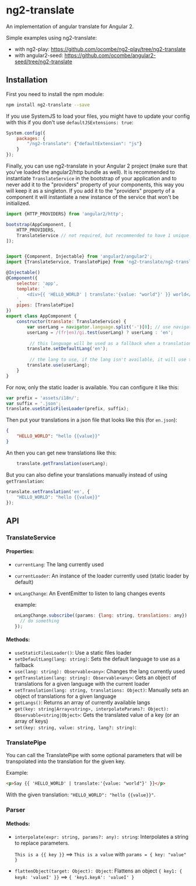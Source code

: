 # ng2-translate
An implementation of angular translate for Angular 2.

Simple examples using ng2-translate:
- with ng2-play: https://github.com/ocombe/ng2-play/tree/ng2-translate
- with angular2-seed: https://github.com/ocombe/angular2-seed/tree/ng2-translate

## Installation
First you need to install the npm module:
```sh
npm install ng2-translate --save
```

If you use SystemJS to load your files, you might have to update your config with this if you don't use `defaultJSExtensions: true`:
```js
System.config({
    packages: {
        "/ng2-translate": {"defaultExtension": "js"}
    }
});
```

Finally, you can use ng2-translate in your Angular 2 project (make sure that you've loaded the angular2/http bundle as well).
It is recommended to instantiate `TranslateService` in the bootstrap of your application and to never add it to the "providers" property of your components, this way you will keep it as a singleton.
If you add it to the "providers" property of a component it will instantiate a new instance of the service that won't be initialized.

```js
import {HTTP_PROVIDERS} from 'angular2/http';

bootstrap(AppComponent, [
    HTTP_PROVIDERS,
    TranslateService // not required, but recommended to have 1 unique instance of your service
]);


import {Component, Injectable} from 'angular2/angular2';
import {TranslateService, TranslatePipe} from 'ng2-translate/ng2-translate';

@Injectable()
@Component({
    selector: 'app',
    template: `
        <div>{{ 'HELLO_WORLD' | translate:'{value: "world"}' }} world</div>
    `,
    pipes: [TranslatePipe]
})
export class AppComponent {
    constructor(translate: TranslateService) {
        var userLang = navigator.language.split('-')[0]; // use navigator lang if available
        userLang = /(fr|en)/gi.test(userLang) ? userLang : 'en';
        
         // this language will be used as a fallback when a translation isn't found in the current language
        translate.setDefaultLang('en');
        
         // the lang to use, if the lang isn't available, it will use the current loader to get them
        translate.use(userLang);
    }
}
```

For now, only the static loader is available. You can configure it like this:
```js
var prefix = 'assets/i18n/';
var suffix = '.json';
translate.useStaticFilesLoader(prefix, suffix);
```

Then put your translations in a json file that looks like this (for `en.json`):
```json
{
    "HELLO_WORLD": "hello {{value}}"
}
```

An then you can get new translations like this:
```js
    translate.getTranslation(userLang);
```

But you can also define your translations manually instead of using `getTranslation`:
```js
translate.setTranslation('en', {
    "HELLO_WORLD": "hello {{value}}"
});
```

## API
### TranslateService
#### Properties:
- `currentLang`: The lang currently used
- `currentLoader`: An instance of the loader currently used (static loader by default)
- `onLangChange`: An EventEmitter to listen to lang changes events
    
    example:
	```js
    onLangChange.subscribe((params: {lang: string, translations: any}) => {
	  // do something
	});
    ```
    
#### Methods:
- `useStaticFilesLoader()`: Use a static files loader
- `setDefaultLang(lang: string)`: Sets the default language to use as a fallback
- `use(lang: string): Observable<any>`: Changes the lang currently used
- `getTranslation(lang: string): Observable<any>`: Gets an object of translations for a given language with the current loader
- `setTranslation(lang: string, translations: Object)`: Manually sets an object of translations for a given language
- `getLangs()`: Returns an array of currently available langs
- `get(key: string|Array<string>, interpolateParams?: Object): Observable<string|Object>`: Gets the translated value of a key (or an array of keys)
- `set(key: string, value: string, lang?: string)`: 

### TranslatePipe
You can call the TranslatePipe with some optional parameters that will be transpolated into the translation for the given key.

Example:
```html
<p>Say {{ 'HELLO_WORLD' | translate:'{value: "world"}' }}</p>
```

With the given translation: `"HELLO_WORLD": "hello {{value}}"`.

### Parser
#### Methods:
- `interpolate(expr: string, params?: any): string`: Interpolates a string to replace parameters.
	
    `This is a {{ key }}` ==> `This is a value` with `params = { key: "value" }`
- `flattenObject(target: Object): Object`:  Flattens an object
     `{ key1: { keyA: 'valueI' }}` ==> `{ 'key1.keyA': 'valueI' }`
